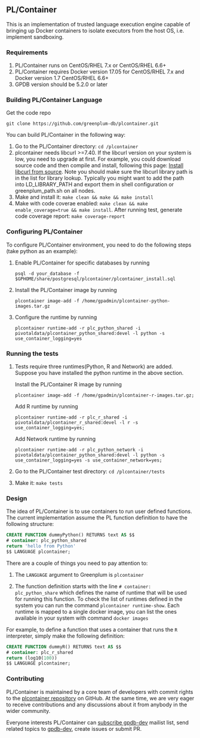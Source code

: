 ## PL/Container

This is an implementation of trusted language execution engine capable of
bringing up Docker containers to isolate executors from the host OS, i.e.
implement sandboxing.

### Requirements

1. PL/Container runs on CentOS/RHEL 7.x or CentOS/RHEL 6.6+
1. PL/Container requires Docker version 17.05 for CentOS/RHEL 7.x and Docker version 1.7 CentOS/RHEL 6.6+
1. GPDB version should be 5.2.0 or later

### Building PL/Container Language

Get the code repo
```shell
git clone https://github.com/greenplum-db/plcontainer.git
```

You can build PL/Container in the following way:

1. Go to the PL/Container directory: `cd /plcontainer`
1. plcontainer needs libcurl >=7.40. If the libcurl version on your system is low, you need to upgrade at first. For example, you could download source code and then compile and install, following this page: [Install libcurl from source](https://curl.haxx.se/docs/install.html). Note you should make sure the libcurl library path is in the list for library lookup. Typically you might want to add the path into LD_LIBRARY_PATH and export them in shell configuration or greenplum_path.sh on all nodes.
1. Make and install it: `make clean && make && make install`
1. Make with code coverae enabled: `make clean && make enable_coverage=true && make install`. After running test, generate code coverage report: `make coverage-report`


### Configuring PL/Container

To configure PL/Container environment, you need to do the following steps (take python as an example):
1. Enable PL/Container for specific databases by running 
   ```shell
   psql -d your_database -f $GPHOME/share/postgresql/plcontainer/plcontainer_install.sql
   ```
1. Install the PL/Container image by running 
   ```shell
   plcontainer image-add -f /home/gpadmin/plcontainer-python-images.tar.gz
   ```
1. Configure the runtime by running
   ```shell
   plcontainer runtime-add -r plc_python_shared -i pivotaldata/plcontainer_python_shared:devel -l python -s use_container_logging=yes
   ```

### Running the tests

1. Tests require three runtimes(Python, R and Network) are added. Suppose you have installed the python runtime in the above section.

   Install the PL/Container R image by running
   ```shell
   plcontainer image-add -f /home/gpadmin/plcontainer-r-images.tar.gz;
   ```
   Add R runtime by running
   ```shell
   plcontainer runtime-add -r plc_r_shared -i pivotaldata/plcontainer_r_shared:devel -l r -s use_container_logging=yes;
   ```
   Add Network runtime by running
   ```shell
   plcontainer runtime-add -r plc_python_network -i pivotaldata/plcontainer_python_shared:devel -l python -s use_container_logging=yes -s use_container_network=yes;
   ```
1. Go to the PL/Container test directory: `cd /plcontainer/tests`
1. Make it: `make tests`

### Design

The idea of PL/Container is to use containers to run user defined functions. The current implementation assume the PL function definition to have the following structure:

```sql
CREATE FUNCTION dummyPython() RETURNS text AS $$
# container: plc_python_shared
return 'hello from Python'
$$ LANGUAGE plcontainer;
```

There are a couple of things you need to pay attention to:

1. The `LANGUAGE` argument to Greenplum is `plcontainer`

1. The function definition starts with the line `# container: plc_python_share` which defines the name of runtime that will be used for running this function. To check the list of runtimes defined in the system you can run the command `plcontainer runtime-show`. Each runtime is mapped to a single docker image, you can list the ones available in your system with command `docker images`


For example, to define a function that uses a container that runs the `R`
interpreter, simply make the following definition:
```sql
CREATE FUNCTION dummyR() RETURNS text AS $$
# container: plc_r_shared
return (log10(100))
$$ LANGUAGE plcontainer;
```


### Contributing
PL/Container is maintained by a core team of developers with commit rights to the [plcontainer repository](https://github.com/greenplum-db/plcontainer) on GitHub. At the same time, we are very eager to receive contributions and any discussions about it from anybody in the wider community.

Everyone interests PL/Container can [subscribe gpdb-dev](mailto:gpdb-dev+subscribe@greenplum.org) mailist list, send related topics to [gpdb-dev](mailto:gpdb-dev@greenplum.org), create issues or submit PR.

